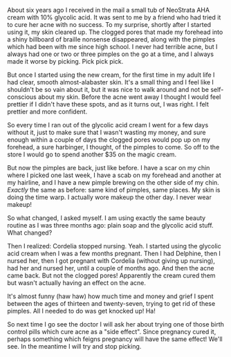 <!--
.. title: The Ac Is Back
.. date: 2009-01-14 16:11:58
.. author: Amy Brown
-->

About six years ago I received in the mail a small tub of
NeoStrata AHA cream with 10% glycolic acid.  It was
sent to me by a friend who had tried it to cure her 
acne with no success.  To my surprise, shortly after I
started using it, my skin cleared up.  The clogged pores
that made my forehead into a shiny billboard of braille nonsense
disappeared, along with the pimples which had been with me
since high school.  I never had terrible acne, but I always
had one or two or three pimples on the go at a time, and
I always made it worse by picking.  Pick pick pick.

But once I started using the new cream, for the first 
time in my adult life I had clear, 
smooth almost-alabaster skin.  It's a small thing and
I feel like I shouldn't be so vain about it, but it was 
nice to walk around and not be self-conscious about
my skin.  Before the acne went away I thought I would
feel prettier if I didn't have these spots, and
as it turns out, I was right.  I felt prettier and 
more confident.

So every time I ran out of the glycolic acid cream I
went for a few days without it, just to make sure that
I wasn't wasting my money, and sure enough within a
couple of days the clogged pores would pop up on my
forehead, a sure harbinger, I thought, of the pimples
to come.  So off to the store I would go to spend another
$35 on the magic cream.

But now the pimples are back, just like before.  I have
a scar on my chin where I picked one last week, I have
a scab on my forehead and another at my hairline, and
I have a new pimple brewing on the other side of my
chin.  *Exactly* the same as before: same kind of pimples,
same places.  My skin is doing the time warp.  I actually
wore makeup the other day.  I never wear makeup!

So what changed, I asked myself.  I am using exactly the
same beauty routine as I was three months ago: plain soap
and the glycolic acid stuff.  What changed?

Then I realized: Cordelia stopped nursing.  Yeah.  I 
started using the glycolic acid cream when I was a few
months pregnant.  Then I had Delphine, then I nursed her,
then I got pregnant with Cordelia (without giving up 
nursing), had her and nursed her, until a couple of months
ago.  And then the acne came back.  But not the clogged
pores!  Apparently the cream cured them but wasn't 
actually having an effect on the acne.

It's almost funny (haw haw) how much time and money
and grief I spent between the ages of thirteen and
twenty-seven, trying to get rid of these pimples.  All I 
needed to do was get knocked up!  Ha!

So next time I go see the doctor I will ask her about
trying one of those birth control pills which cure
acne as a "side effect".  Since pregnancy cured it, 
perhaps something which feigns pregnancy will have
the same effect!  We'll see.  In the meantime I will
try and stop picking.


